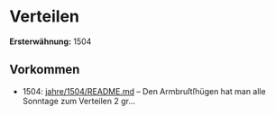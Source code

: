 # Verteilen

**Ersterwähnung:** 1504

## Vorkommen
- 1504: [jahre/1504/README.md](../jahre/1504/README.md) – Den Armbruſtſhügen hat man alle Sonntage zum
Verteilen 2 gr...
